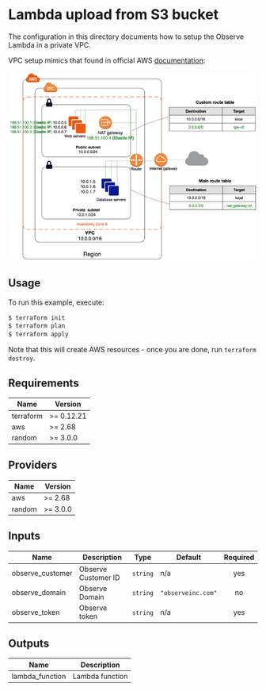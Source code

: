 # Lambda upload from S3 bucket

The configuration in this directory documents how to setup the Observe Lambda in a private VPC.

VPC setup mimics that found in official AWS [documentation](https://docs.aws.amazon.com/vpc/latest/userguide/VPC_Scenario2.html):

![diagram](nat-gateway-diagram.png?raw=true "VPC")

## Usage

To run this example, execute:

```bash
$ terraform init
$ terraform plan
$ terraform apply
```

Note that this will create AWS resources - once you are done, run `terraform destroy`.

<!-- BEGINNING OF PRE-COMMIT-TERRAFORM DOCS HOOK -->
## Requirements

| Name | Version |
|------|---------|
| terraform | >= 0.12.21 |
| aws | >= 2.68 |
| random | >= 3.0.0 |

## Providers

| Name | Version |
|------|---------|
| aws | >= 2.68 |
| random | >= 3.0.0 |

## Inputs

| Name | Description | Type | Default | Required |
|------|-------------|------|---------|:--------:|
| observe\_customer | Observe Customer ID | `string` | n/a | yes |
| observe\_domain | Observe Domain | `string` | `"observeinc.com"` | no |
| observe\_token | Observe token | `string` | n/a | yes |

## Outputs

| Name | Description |
|------|-------------|
| lambda\_function | Lambda function |

<!-- END OF PRE-COMMIT-TERRAFORM DOCS HOOK -->
